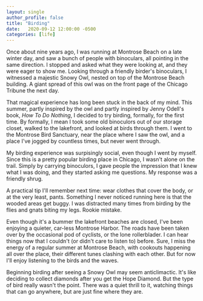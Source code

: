 ```yaml
---
layout: single
author_profile: false
title: "Birding"
date:   2020-09-12 12:00:00 -0500
categories: [life]
---
```


Once about nine years ago, I was running at Montrose Beach on a late winter day, and saw a bunch of people with binoculars, all pointing in the same direction. I stopped and asked what they were looking at, and they were eager to show me. Looking through a friendly birder's binoculars, I witnessed a majestic Snowy Owl, nested on top of the Montrose Beach building. A giant spread of this owl was on the front page of the Chicago Tribune the next day.

That magical experience has long been stuck in the back of my mind. This summer, partly inspired by the owl and partly inspired by Jenny Odell's book, _How To Do Nothing_, I decided to try birding, formally, for the first time. By formally, I mean I took some old binoculors out of our storage closet, walked to the lakefront, and looked at birds through them. I went to the Montrose Bird Sanctuary, near the place where I saw the owl, and a place I've jogged by countless times, but never went through.

My birding experience was surpisingly social, even though I went by myself. Since this is a pretty popular birding place in Chicago, I wasn't alone on the trail. Simply by carrying binoculors, I gave people the impression that I knew what I was doing, and they started asking me questions. My response was a friendly shrug.

A practical tip I'll remember next time: wear clothes that cover the body, or at the very least, pants. Something I never noticed running here is that the wooded areas get buggy. I was distracted many times from birding by the flies and gnats biting my legs. Rookie mistake.

Even though it's a bummer the lakefront beaches are closed, I've been enjoying a quieter, car-less Montrose Harbor. The roads have been taken over by the occasional pod of cyclists, or the lone rollerblader. I can hear things now that I couldn't (or didn't care to listen to) before. Sure, I miss the energy of a regular summer at Montrose Beach, with cookouts happening all over the place, their different tunes clashing with each other. But for now I'll enjoy listening to the birds and the waves.

Beginning birding after seeing a Snowy Owl may seem anticlimactic. It's like deciding to collect diamonds after you get the Hope Diamond. But the type of bird really wasn't the point. There was a quiet thrill to it, watching things that can go anywhere, but are just fine where they are.